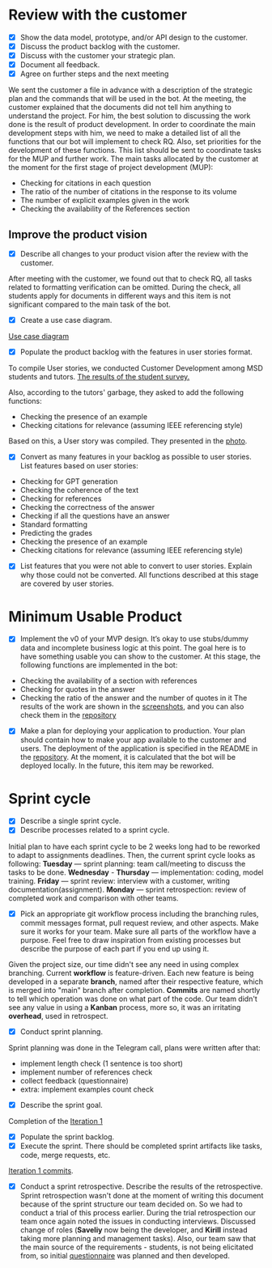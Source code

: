 # Review with the customer 
- [x] Show the data model, prototype, and/or API design to the customer. 
- [x] Discuss the product backlog with the customer. 
- [x] Discuss with the customer your strategic plan. 
- [x] Document all feedback. 
- [x] Agree on further steps and the next meeting

We sent the customer a file in advance with a description of the strategic plan and the commands that will be used in the bot. 
At the meeting, the customer explained that the documents did not tell him anything to understand the project. For him, the best solution to discussing the work done is the result of product development. In order to coordinate the main development steps with him, we need to make a detailed list of all the functions that our bot will implement to check RQ. Also, set priorities for the development of these functions. This list should be sent to coordinate tasks for the MUP and further work.
The main tasks allocated by the customer at the moment for the first stage of project development (MUP):
- Checking for citations in each question
- The ratio of the number of citations in the response to its volume
- The number of explicit examples given in the work
- Checking the availability of the References section

## Improve the product vision
- [x] Describe all changes to your product vision after the review with the customer. 

After meeting with the customer, we found out that to check RQ, all tasks related to formatting verification can be omitted. During the check, all students apply for documents in different ways and this item is not significant compared to the main task of the bot.
- [x] Create a use case diagram. 

[Use case diagram](https://gitlab.pg.innopolis.university/k.korikov/iu_rq_self_assessment_bot/-/blob/main/IT%20Prod%20Assignments/Assignment_3/Use%20case%20diagram/Use%20case%20diagram.drawio.png) 

- [x] Populate the product backlog with the features in user stories format. 

To compile User stories, we conducted Customer Development among MSD students and tutors.
[The results of the student survey.]()

Also, according to the tutors' garbage, they asked to add the following functions:
- Checking the presence of an example
- Checking citations for relevance (assuming IEEE referencing style)

Based on this, a User story was compiled. They presented in the [photo](https://gitlab.pg.innopolis.university/k.korikov/iu_rq_self_assessment_bot/-/blob/main/IT%20Prod%20Assignments/Assignment_3/User%20story/User_story.png).

- [x] Convert as many features in your backlog as possible to user stories. 
List features based on user stories:
- Checking for GPT generation
- Checking the coherence of the text
- Checking for references
- Checking the correctness of the answer
- Checking if all the questions have an answer
- Standard formatting
- Predicting the grades
- Checking the presence of an example
- Checking citations for relevance (assuming IEEE referencing style)

- [x] List features that you were not able to convert to user stories. Explain why those could not be converted.
All functions described at this stage are covered by user stories.
# Minimum Usable Product

- [x] Implement the v0 of your MVP design. It’s okay to use stubs/dummy data and incomplete business logic at this point. The goal here is to have something usable you can show to the customer. 
At this stage, the following functions are implemented in the bot:
- Checking the availability of a section with references
- Checking for quotes in the answer
- Checking the ratio of the answer and the number of quotes in it
The results of the work are shown in the [screenshots](https://gitlab.pg.innopolis.university/k.korikov/iu_rq_self_assessment_bot/-/tree/main/IT%20Prod%20Assignments/Assignment_3/MUP_screenshots?ref_type=heads), and you can also check them in the [repository](https://gitlab.pg.innopolis.university/k.korikov/iu_rq_self_assessment_bot)  

- [x] Make a plan for deploying your application to production. Your plan should contain how to make your app available to the customer and users.
The deployment of the application is specified in the README in the [repository](https://gitlab.pg.innopolis.university/k.korikov/iu_rq_self_assessment_bot). At the moment, it is calculated that the bot will be deployed locally. In the future, this item may be reworked.
# Sprint cycle 
- [x] Describe a single sprint cycle. 
- [x] Describe processes related to a sprint cycle. 

Initial plan to have each sprint cycle to be 2 weeks long had to be reworked to adapt to assignments deadlines. Then, the current sprint cycle looks as following:
**Tuesday** — sprint planning: team call/meeting to discuss the tasks to be done.
**Wednesday** - **Thursday** — implementation: coding, model training.
**Friday** — sprint review: interview with a customer, writing documentation(assignment).
**Monday** — sprint retrospection: review of completed work and comparison with other teams.

- [x] Pick an appropriate git workflow process including the branching rules, commit messages format, pull request review, and other aspects. Make sure it works for your team. Make sure all parts of the workflow have a purpose. Feel free to draw inspiration from existing processes but describe the purpose of each part if you end up using it.

 Given the project size, our time didn't see any need in using complex branching. Current **workflow** is feature-driven. Each new feature is being developed in a separate **branch**, named after their respective feature, which is merged into "main" branch after completion.
 **Commits** are named shortly to tell which operation was done on what part of the code.
 Our team didn't see any value in using a **Kanban**  process, more so, it was an irritating **overhead**, used in retrospect.
 
- [x] Conduct sprint planning. 

 Sprint planning was done in the Telegram call, plans were written after that:
 - implement length check (1 sentence is too short)
 - implement number of references check
 - collect feedback (questionnaire)
 - extra: implement examples count check

- [x] Describe the sprint goal. 

Completion of the [Iteration 1](https://gitlab.pg.innopolis.university/k.korikov/iu_rq_self_assessment_bot/-/blob/main/IT%20Prod%20Assignments/Assignment_2/Assignment_2.pdf?ref_type=heads)

- [x] Populate the sprint backlog. 
- [x] Execute the sprint. There should be completed sprint artifacts like tasks, code, merge requests, etc. 

[Iteration 1 commits](https://gitlab.pg.innopolis.university/k.korikov/iu_rq_self_assessment_bot/-/commit/27f719a2b6c0d3d0d7473534e8118b8e72ca6085). 
- [x] Conduct a sprint retrospective. Describe the results of the retrospective.
Sprint retrospection wasn't done at the moment of writing this document because of the sprint structure our team decided on. So we had to conduct a trial of this process earlier.
During the trial retrospection our team once again noted the issues in conducting interviews. Discussed change of roles (**Saveliy**  now being the developer, and **Kirill** instead taking more planning and management tasks).
Also, our team saw that the main source of the requirements - students, is not being elicitated from, so initial [questionnaire](https://docs.google.com/forms/d/e/1FAIpQLSeGG94EoyKNWZBXyK3YFLdsgatf5CuFDcln55fxoOM3x3-bpQ/viewform) was planned and then developed.